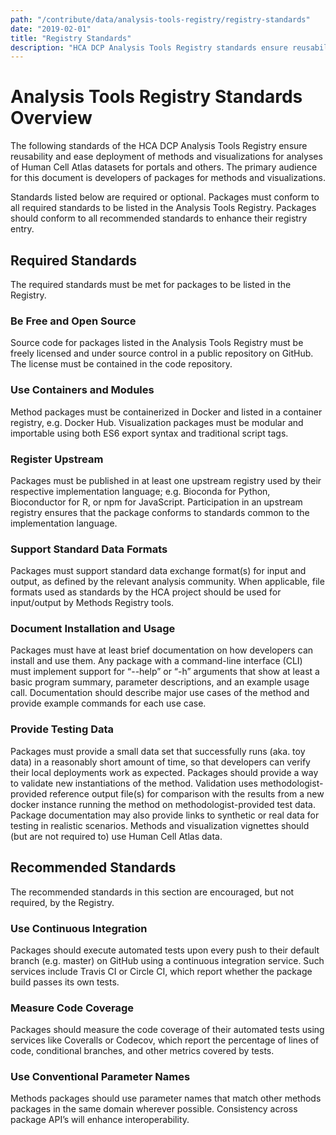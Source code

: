 ```yaml
---
path: "/contribute/data/analysis-tools-registry/registry-standards"
date: "2019-02-01"
title: "Registry Standards"
description: "HCA DCP Analysis Tools Registry standards ensure reusability and ease deployment of methods and visualizations for analyses of Human Cell Atlas datasets for portals and others."
---
```


# Analysis Tools Registry Standards Overview

The following standards of the HCA DCP Analysis Tools Registry ensure reusability and ease deployment of methods and visualizations for analyses of Human Cell Atlas datasets for portals and others.  The primary audience for this document is developers of packages for methods and visualizations.

Standards listed below are required or optional.  Packages must conform to all required standards to be listed in the Analysis Tools Registry.  Packages should conform to all recommended standards to enhance their registry entry.

## Required Standards
The required standards must be met for packages to be listed in the Registry.

### Be Free and Open Source
Source code for packages listed in the Analysis Tools Registry must be freely licensed and under source control in a public repository on GitHub.  The license must be contained in the code repository.

### Use Containers and Modules
Method packages must be containerized in Docker and listed in a container registry, e.g. Docker Hub.  Visualization packages must be modular and importable using both ES6 export syntax and traditional script tags.

### Register Upstream
Packages must be published in at least one upstream registry used by their respective implementation language; e.g. Bioconda for Python, Bioconductor  for R, or npm for JavaScript. Participation in an upstream registry ensures that the package conforms to standards common to the implementation language.

### Support Standard Data Formats
Packages must support standard data exchange format(s) for input and output, as defined by the relevant analysis community. When applicable, file formats used as standards by the HCA project should be used for input/output by Methods Registry tools.

### Document Installation and Usage
Packages must have at least brief documentation on how developers can install and use them.  Any package with a command-line interface (CLI) must implement support for “--help” or “-h” arguments that show at least a basic program summary, parameter descriptions, and an example usage call. Documentation should describe major use cases of the method and provide example commands for each use case.

### Provide Testing Data
Packages must provide a small data set that successfully runs (aka. toy data) in a reasonably short amount of time, so that developers can verify their local deployments work as expected. Packages should provide a way to validate new instantiations of the method. Validation uses methodologist-provided reference output file(s) for comparison with the results from a new docker instance running the method on methodologist-provided test data. Package documentation may also provide links to synthetic or real data for testing in realistic scenarios.  Methods and visualization vignettes should (but are not required to) use Human Cell Atlas data.

## Recommended Standards
The recommended standards in this section are encouraged, but not required, by the Registry.

### Use Continuous Integration
Packages should execute automated tests upon every push to their default branch (e.g. master) on GitHub using a continuous integration service.  Such services include Travis CI or Circle CI, which report whether the package build passes its own tests.

### Measure Code Coverage
Packages should measure the code coverage of their automated tests using services like Coveralls or Codecov, which report the percentage of lines of code, conditional branches, and other metrics covered by tests.

### Use Conventional Parameter Names
Methods packages should use parameter names that match other methods packages in the same domain wherever possible.  Consistency across package API’s will enhance interoperability.
